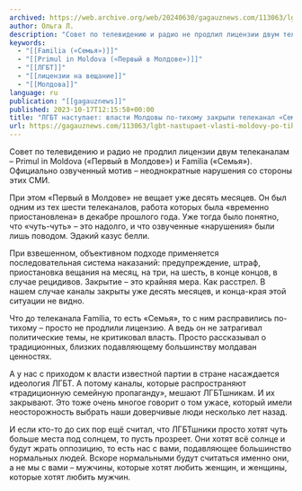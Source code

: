 ```yaml
---
archived: https://web.archive.org/web/20240630/gagauznews.com/113063/lgbt-nastupaet-vlasti-moldovy-po-tihomu-zakryli-telekanal-semya.html
author: Ольга Л.
description: "Совет по телевидению и радио не продлил лицензии двум телеканалам – Primul in Moldova («Первый в Молдове») и Familia («Семья»). Официально озвученный мотив – неоднократные нарушения со стороны этих СМИ. При этом «Первый в Молдове» не вещает уже десять месяцев. Он был одним из тех шести телеканалов, работа которых была «временно приостановлена» в декабре прошлого года. Уже тогда было понятно, что «чуть-чуть» – это надолго, и что озвученные «нарушения» были лишь поводом. Эдакий казус белли. При взвешенном, объективном подходе применяется последовательная система наказаний: предупреждение, штраф, приостановка вещания на месяц, на три, на шесть, в конце концов, в случае рецидивов. Закрытие […]"
keywords:
  - "[[Familia («Семья»)]]"
  - "[[Primul in Moldova («Первый в Молдове»)]]"
  - "[[ЛГБТ]]"
  - "[[лицензии на вещание]]"
  - "[[Молдова]]"
language: ru
publication: "[[gagauznews]]"
published: 2023-10-17T12:15:58+00:00
title: "ЛГБТ наступает: власти Молдовы по-тихому закрыли телеканал «Семья»"
url: https://gagauznews.com/113063/lgbt-nastupaet-vlasti-moldovy-po-tihomu-zakryli-telekanal-semya.html
---
```


Совет по телевидению и радио не продлил лицензии двум телеканалам – Primul in Moldova («Первый в Молдове») и Familia («Семья»). Официально озвученный мотив – неоднократные нарушения со стороны этих СМИ.

При этом «Первый в Молдове» не вещает уже десять месяцев. Он был одним из тех шести телеканалов, работа которых была «временно приостановлена» в декабре прошлого года. Уже тогда было понятно, что «чуть-чуть» – это надолго, и что озвученные «нарушения» были лишь поводом. Эдакий казус белли.

При взвешенном, объективном подходе применяется последовательная система наказаний: предупреждение, штраф, приостановка вещания на месяц, на три, на шесть, в конце концов, в случае рецидивов. Закрытие – это крайняя мера. Как расстрел. В нашем случае каналы закрыты уже десять месяцев, и конца-края этой ситуации не видно.

Что до телеканала Familia, то есть «Семья», то с ним расправились по-тихому – просто не продлили лицензию. А ведь он не затрагивал политические темы, не критиковал власть. Просто рассказывал о традиционных, близких подавляющему большинству молдаван ценностях.

А у нас с приходом к власти известной партии в стране насаждается идеология ЛГБТ. А потому каналы, которые распространяют «традиционную семейную пропаганду», мешают ЛГБТшникам. И их закрывают. Это тоже очень многое говорит о том ужасе, который имели неосторожность выбрать наши доверчивые люди несколько лет назад.

И если кто-то до сих пор ещё считал, что ЛГБТшники просто хотят чуть больше места под солнцем, то пусть прозреет. Они хотят всё солнце и будут жрать оппозицию, то есть нас с вами, подавляющее большинство нормальных людей. Вскоре нормальными будут считаться именно они, а не мы с вами – мужчины, которые хотят любить женщин, и женщины, которые хотят любить мужчин.